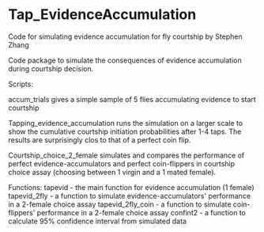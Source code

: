 # Tap_EvidenceAccumulation
Code for simulating evidence accumulation for fly courtship
by Stephen Zhang

Code package to simulate the consequences of evidence accumulation during courtship decision.

Scripts:

accum_trials gives a simple sample of 5 flies accumulating evidence to start courtship

Tapping_evidence_accumulation runs the simulation on a larger scale to show the cumulative courtship initiation probabilities after 1-4 taps. The results are surprisingly clos to that of a perfect coin flip.

Courtship_choice_2_female simulates and compares the performance of perfect evidence-accumulators and perfect coin-flippers in courtship choice assay (choosing between 1 virgin and a 1 mated female).

Functions:
tapevid - the main function for evidence accumulation (1 female)
tapevid_2fly - a function to simulate evidence-accumulators' performance in a 2-female choice assay
tapevid_2fly_coin - a function to simulate coin-flippers' performance in a 2-female choice assay
confint2 - a function to calculate 95% confidence interval from simulated data
